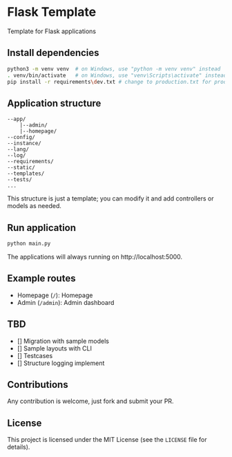 # Flask Template

Template for Flask applications

## Install dependencies

```bash
python3 -m venv venv  # on Windows, use "python -m venv venv" instead
. venv/bin/activate   # on Windows, use "venv\Scripts\activate" instead
pip install -r requirements\dev.txt # change to production.txt for production
```

## Application structure

```
--app/
    |--admin/
    |--homepage/
--config/
--instance/
--lang/
--log/
--requirements/
--static/
--templates/
--tests/
...
```

This structure is just a template; you can modify it and add controllers or models as needed. 

## Run application

```bash
python main.py
```

The applications will always running on http://localhost:5000.

## Example routes

- Homepage (`/`): Homepage
- Admin (`/admin`): Admin dashboard

## TBD

- [] Migration with sample models
- [] Sample layouts with CLI
- [] Testcases
- [] Structure logging implement

## Contributions

Any contribution is welcome, just fork and submit your PR.

## License

This project is licensed under the MIT License (see the `LICENSE` file for details).